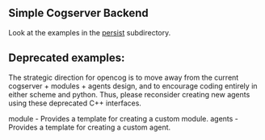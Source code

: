 
Simple Cogserver Backend
------------------------
Look at the examples in the [persist](persist) subdirectory.


Deprecated examples:
--------------------
The strategic direction for opencog is to move away from the current
cogserver + modules + agents design, and to encourage coding entirely
in either scheme and python.   Thus, please reconsider creating new
agents using these deprecated C++ interfaces.

module          - Provides a template for creating a custom module.
agents          - Provides a template for creating a custom agent.
